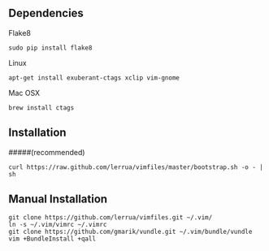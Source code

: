 ## Dependencies


Flake8
```
sudo pip install flake8
```


Linux
```
apt-get install exuberant-ctags xclip vim-gnome
```

Mac OSX
```
brew install ctags
```

## Installation 
#####(recommended)


```
curl https://raw.github.com/lerrua/vimfiles/master/bootstrap.sh -o - | sh
```


## Manual Installation


```
git clone https://github.com/lerrua/vimfiles.git ~/.vim/
ln -s ~/.vim/vimrc ~/.vimrc
git clone https://github.com/gmarik/vundle.git ~/.vim/bundle/vundle
vim +BundleInstall +qall
```
